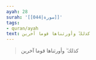 ```yaml
---
ayah: 28
surah: '[[044|سورة]]'
tags:
- quran/ayah
text: كذلك ۖ وأورثناها قوما آخرين
---
```

> كذلك ۖ وأورثناها قوما آخرين
